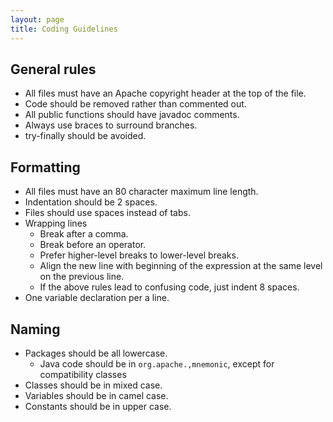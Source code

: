 ```yaml
---
layout: page
title: Coding Guidelines
---
```


## General rules

* All files must have an Apache copyright header at the top of the file.
* Code should be removed rather than commented out.
* All public functions should have javadoc comments.
* Always use braces to surround branches.
* try-finally should be avoided.

## Formatting

* All files must have an 80 character maximum line length.
* Indentation should be 2 spaces.
* Files should use spaces instead of tabs.
* Wrapping lines
  * Break after a comma.
  * Break before an operator.
  * Prefer higher-level breaks to lower-level breaks.
  * Align the new line with beginning of the expression at the same level
    on the previous line.
  * If the above rules lead to confusing code, just indent 8 spaces.
* One variable declaration per a line.

## Naming

* Packages should be all lowercase.
  * Java code should be in `org.apache.,mnemonic`, except for compatibility classes
* Classes should be in mixed case.
* Variables should be in camel case.
* Constants should be in upper case.
